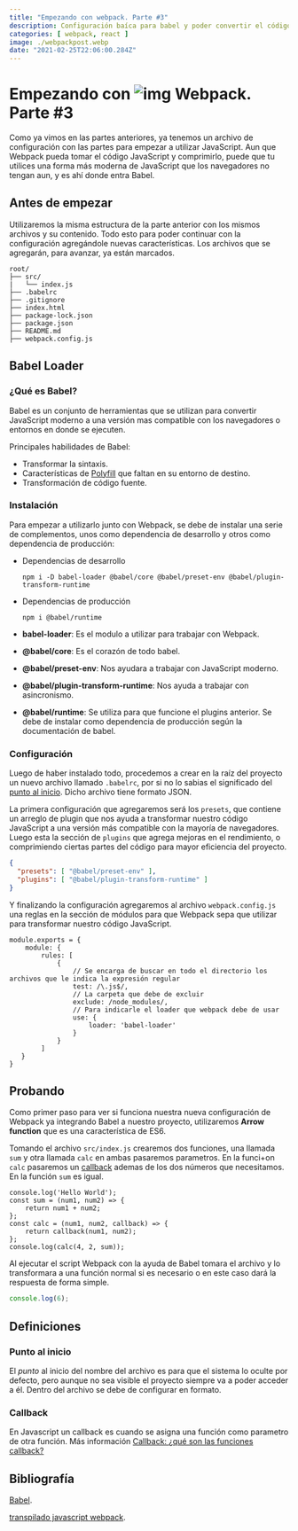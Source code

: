 ```yaml
---
title: "Empezando con webpack. Parte #3"
description: Configuración baíca para babel y poder convertir el código ECMAScript 2015+ en una versión de JavaScript compatible con versiones anteriores en navegadores.
categories: [ webpack, react ]
image: ./webpackpost.webp
date: "2021-02-25T22:06:00.284Z"
---
```


# Empezando con ![img](https://www.vectorlogo.zone/logos/js_webpack/js_webpack-icon.svg) Webpack. Parte #3

Como ya vimos en las partes anteriores, ya tenemos un archivo de configuración con las partes para empezar a utilizar JavaScript. Aun que Webpack pueda tomar el código JavaScript y comprimirlo, puede que tu utilices una forma más moderna de JavaScript que los navegadores no tengan aun, y es ahí donde entra Babel.

## Antes de empezar

Utilizaremos la misma estructura de la parte anterior con los mismos archivos y su contenido. Todo esto para poder continuar con la configuración agregándole nuevas características. Los archivos que se agregarán, para avanzar, ya están marcados.

```treeview{4}
root/
├── src/
|   └── index.js
├── .babelrc
├── .gitignore
├── index.html
├── package-lock.json
├── package.json
├── README.md
├── webpack.config.js
```

## Babel Loader

### ¿Qué es Babel?

Babel es un conjunto de herramientas que se utilizan para convertir JavaScript moderno a una versión mas compatible con los navegadores o entornos en donde se ejecuten.

Principales habilidades de Babel:

- Transformar la sintaxis.
- Características de [Polyfill](https://developer.mozilla.org/es/docs/Glossary/Polyfill) que faltan en su entorno de destino.
- Transformación de código fuente.

### Instalación

Para empezar a utilizarlo junto con Webpack, se debe de instalar una serie de complementos, unos como dependencia de desarrollo y otros como dependencia de producción:

- Dependencias de desarrollo

  ```shell
  npm i -D babel-loader @babel/core @babel/preset-env @babel/plugin-transform-runtime
  ```

- Dependencias de producción

  ```shell
  npm i @babel/runtime
  ```

- **babel-loader**: Es el modulo a utilizar para trabajar con Webpack.
- **@babel/core**: Es el corazón de todo babel.
- **@babel/preset-env**: Nos ayudara a trabajar con JavaScript moderno.
- **@babel/plugin-transform-runtime**: Nos ayuda a trabajar con asincronismo.
- **@babel/runtime**: Se utiliza para que funcione el plugins anterior. Se debe de instalar como dependencia de producción según la documentación de babel.

### Configuración 

Luego de haber instalado todo, procedemos a crear en la raíz del proyecto un nuevo archivo llamado `.babelrc`, por si no lo sabias el significado del [punto al inicio](#punto-al-inicio). Dicho archivo tiene formato JSON.

La primera configuración que agregaremos será los `presets`, que contiene un arreglo de plugin que nos ayuda a transformar nuestro código JavaScript a una versión más compatible con la mayoría de navegadores. Luego esta la sección de `plugins` que agrega mejoras en el rendimiento, o  comprimiendo ciertas partes del código para mayor eficiencia del proyecto.

```json
{
  "presets": [ "@babel/preset-env" ],
  "plugins": [ "@babel/plugin-transform-runtime" ]
}
```

Y finalizando la configuración agregaremos al archivo `webpack.config.js` una reglas en la sección de módulos para que Webpack sepa que utilizar para transformar nuestro código JavaScript.

```js{2-15}
module.exports = {
 	module: {
        rules: [
    		{
                // Se encarga de buscar en todo el directorio los archivos que le indica la expresión regular
                test: /\.js$/,
                // La carpeta que debe de excluir
                exclude: /node_modules/,
                // Para indicarle el loader que webpack debe de usar
                use: {
                    loader: 'babel-loader'
                }
            }
        ]        
   }
}
```

## Probando

Como primer paso para ver si funciona nuestra nueva configuración de Webpack ya integrando Babel a nuestro proyecto, utilizaremos **Arrow function** que es una característica de ES6.

Tomando el archivo `src/index.js` crearemos dos funciones, una llamada `sum` y otra llamada `calc` en ambas pasaremos parametros. En la funci+on `calc` pasaremos un [callback](#Callback) ademas de los dos números que necesitamos. En la función `sum` es igual.

```js{5-8}
console.log('Hello World');
const sum = (num1, num2) => {
	return num1 + num2;
};
const calc = (num1, num2, callback) => {
	return callback(num1, num2);
};
console.log(calc(4, 2, sum));
```

Al ejecutar el script Webpack con la ayuda de Babel tomara el archivo y lo transformara a una función normal si es necesario o en este caso dará la respuesta de forma simple.

```js
console.log(6);
```

## Definiciones

### Punto al inicio <a name="punto-al-inicio"></a>

El *punto* al inicio del nombre del archivo es para que el sistema lo oculte por defecto, pero aunque no sea visible el proyecto siempre va a poder acceder a él. Dentro del archivo se debe de configurar en formato.

### Callback <a name="Callback"></a>

En Javascript un callback es cuando se asigna una función como parametro de otra función. Más información [Callback: ¿qué son las funciones callback?](https://www.ionos.es/digitalguide/paginas-web/desarrollo-web/que-es-un-callback/)

## Bibliografía

[Babel](https://babeljs.io/).

[transpilado javascript webpack](https://desarrolloweb.com/articulos/transpilado-javascript-webpack.html).